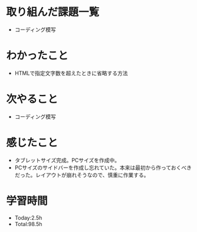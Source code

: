 # 取り組んだ課題一覧
- コーディング模写

# わかったこと
- HTMLで指定文字数を超えたときに省略する方法

# 次やること
- コーディング模写

# 感じたこと
- タブレットサイズ完成。PCサイズを作成中。
- PCサイズのサイドバーを作成し忘れていた。本来は最初から作っておくべきだった。レイアウトが崩れそうなので、慎重に作業する。

# 学習時間
- Today:2.5h
- Total:98.5h
